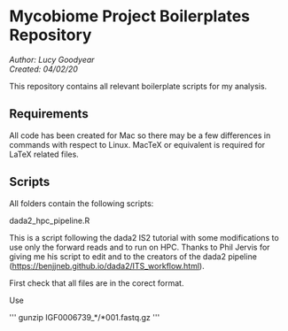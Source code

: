 # Mycobiome Project Boilerplates Repository

*Author: Lucy Goodyear*  
*Created: 04/02/20*

This repository contains all relevant boilerplate scripts for my analysis.

## Requirements

All code has been created for Mac so there may be a few differences in commands with respect to Linux. MacTeX or equivalent is required for LaTeX related files.

## Scripts

All folders contain the following scripts:

dada2_hpc_pipeline.R

This is a script following the dada2 IS2 tutorial with some modifications to use only the forward reads and to run on HPC. Thanks to Phil Jervis for giving me his script to edit and to the creators of the dada2 pipeline (https://benjjneb.github.io/dada2/ITS_workflow.html).

First check that all files are in the corect format. 

Use 

'''
gunzip IGF0006739_*/*001.fastq.gz
'''
